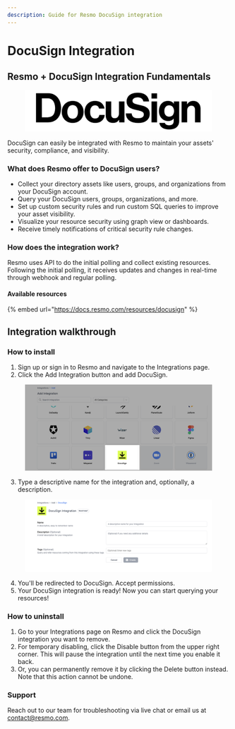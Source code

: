 ```yaml
---
description: Guide for Resmo DocuSign integration
---
```


# DocuSign Integration

## Resmo + DocuSign Integration Fundamentals

<figure><img src="../.gitbook/assets/docusign-logo.png" alt=""><figcaption></figcaption></figure>

DocuSign can easily be integrated with Resmo to maintain your assets' security, compliance, and visibility.

### What does Resmo offer to DocuSign users?

* Collect your directory assets like users, groups, and organizations from your DocuSign account.
* Query your DocuSign users, groups, organizations, and more.
* Set up custom security rules and run custom SQL queries to improve your asset visibility.
* Visualize your resource security using graph view or dashboards.
* Receive timely notifications of critical security rule changes.

### How does the integration work?

Resmo uses API to do the initial polling and collect existing resources. Following the initial polling, it receives updates and changes in real-time through webhook and regular polling.

#### Available resources

{% embed url="https://docs.resmo.com/resources/docusign" %}

## Integration walkthrough

### How to install

1. Sign up or sign in to Resmo and navigate to the Integrations page.
2. Click the Add Integration button and add DocuSign.

<figure><img src="../.gitbook/assets/add-docusign.png" alt=""><figcaption></figcaption></figure>

3. Type a descriptive name for the integration and, optionally, a description.

<figure><img src="../.gitbook/assets/resmo-docusign-integration.png" alt=""><figcaption></figcaption></figure>

4. You'll be redirected to DocuSign. Accept permissions.
5. Your DocuSign integration is ready! Now you can start querying your resources!

### How to uninstall

1. Go to your Integrations page on Resmo and click the DocuSign integration you want to remove.
2. For temporary disabling, click the Disable button from the upper right corner. This will pause the integration until the next time you enable it back.&#x20;
3. Or, you can permanently remove it by clicking the Delete button instead. Note that this action cannot be undone.

### Support

Reach out to our team for troubleshooting via live chat or email us at contact@resmo.com.
